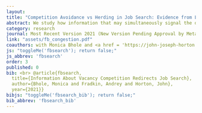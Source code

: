 ```yaml
---
layout: 
title: "Competition Avoidance vs Herding in Job Search: Evidence from Large-scale Field Experiments on an Online Job Board"
abstract: We study how information that may simultaneously signal the degree of competition and vacancy quality affects job search. To do so, we conduct three experiments on a large online job platform in which the treatment varies what information is shown to job seekers. Information about the number of prior applicants  to a vacancy increases the number of applications and redirects them to vacancies with few prior applications. Information about vacancy age increases application rates, especially to new vacancies. To further investigate the causal mechanisms, we conduct and analyze a survey choice experiment. We conclude that job seekers prefer to avoid competition rather than using the popularity of a vacancy as a signal of quality.
category: research
journal: Most Recent Version 2021 (New Version Pending Approval by Meta)
link: "assets/fb_congestion.pdf"
coauthors: with Monica Bhole and <a href = 'https://john-joseph-horton.com/'> John Horton </a>
js: "toggleMe('fbsearch'); return false;"
js_abbrev: 'fbsearch'
order: 3
published: 0
bib: <br> @article{fbsearch,
  title={Information About Vacancy Competition Redirects Job Search},
  author={Bhole, Monica and Fradkin, Andrey and Horton, John},
  year={2021}}
bibjs: "toggleMe('fbsearch_bib'); return false;"
bib_abbrev: 'fbsearch_bib'
---
```

